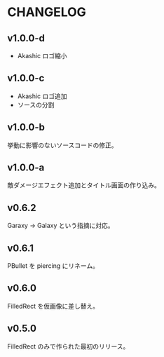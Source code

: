 # CHANGELOG

## v1.0.0-d

- Akashic ロゴ縮小

## v1.0.0-c

- Akashic ロゴ追加
- ソースの分割

## v1.0.0-b

挙動に影響のないソースコードの修正。

## v1.0.0-a

敵ダメージエフェクト追加とタイトル画面の作り込み。

## v0.6.2

Garaxy -> Galaxy という指摘に対応。

## v0.6.1

PBullet を piercing にリネーム。

## v0.6.0

FilledRect を仮画像に差し替え。

## v0.5.0

FilledRect のみで作られた最初のリリース。
